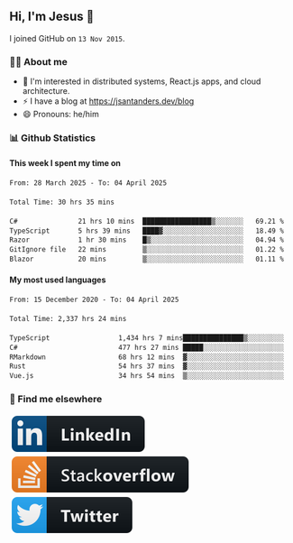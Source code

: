 ## Hi, I'm Jesus 👋

I joined GitHub on `13 Nov 2015`.

<!-- Talking about you -->

### 👨‍💻 About me

- 👦 I'm interested in distributed systems, React.js apps, and cloud architecture.
- ⚡️ I have a blog at <https://jsantanders.dev/blog>
- 😄 Pronouns: he/him

### 📊 Github Statistics

#### This week I spent my time on

<!--START_SECTION:weekly-->

```txt
From: 28 March 2025 - To: 04 April 2025

Total Time: 30 hrs 35 mins

C#               21 hrs 10 mins  █████████████████▒░░░░░░░   69.21 %
TypeScript       5 hrs 39 mins   ████▓░░░░░░░░░░░░░░░░░░░░   18.49 %
Razor            1 hr 30 mins    █▒░░░░░░░░░░░░░░░░░░░░░░░   04.94 %
GitIgnore file   22 mins         ▒░░░░░░░░░░░░░░░░░░░░░░░░   01.22 %
Blazor           20 mins         ▒░░░░░░░░░░░░░░░░░░░░░░░░   01.11 %
```

<!--END_SECTION:weekly-->

#### My most used languages

<!--START_SECTION:alltime-->

```txt
From: 15 December 2020 - To: 04 April 2025

Total Time: 2,337 hrs 24 mins

TypeScript                 1,434 hrs 7 mins███████████████▒░░░░░░░░░   61.36 %
C#                         477 hrs 27 mins █████░░░░░░░░░░░░░░░░░░░░   20.43 %
RMarkdown                  68 hrs 12 mins  ▓░░░░░░░░░░░░░░░░░░░░░░░░   02.92 %
Rust                       54 hrs 37 mins  ▓░░░░░░░░░░░░░░░░░░░░░░░░   02.34 %
Vue.js                     34 hrs 54 mins  ▒░░░░░░░░░░░░░░░░░░░░░░░░   01.49 %
```

<!--END_SECTION:alltime-->

### 📢 Find me elsewhere

<p>
  <a target="_blank" href="https://linkedin.com/in/jsantanders">
    <img src="https://github.com/jsantanders/jsantanders/blob/master/img/linkedin.svg" alt="LinkedIn" style="vertical-align:top; margin:4px">
  </a>
  
  <a target="_blank" href="https://stackoverflow.com/users/7318331/jesus-santander">
    <img src="https://github.com/jsantanders/jsantanders/blob/master/img/stackoverflow.svg" alt="StackOverflow" style="vertical-align:top; margin:4px">
  </a>
  
  <a target="_blank" href="http://twitter.com/jsantanders">
    <img src="https://github.com/jsantanders/jsantanders/blob/master/img/twitter.svg" alt="Twitter" style="vertical-align:top; margin:4px">
  </a>
</p>
